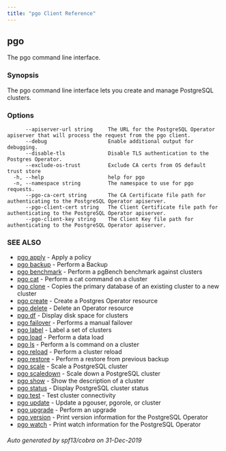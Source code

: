 ```yaml
---
title: "pgo Client Reference"
---
```

## pgo

The pgo command line interface.

### Synopsis

The pgo command line interface lets you create and manage PostgreSQL clusters.

### Options

```
      --apiserver-url string     The URL for the PostgreSQL Operator apiserver that will process the request from the pgo client.
      --debug                    Enable additional output for debugging.
      --disable-tls              Disable TLS authentication to the Postgres Operator.
      --exclude-os-trust         Exclude CA certs from OS default trust store
  -h, --help                     help for pgo
  -n, --namespace string         The namespace to use for pgo requests.
      --pgo-ca-cert string       The CA Certificate file path for authenticating to the PostgreSQL Operator apiserver.
      --pgo-client-cert string   The Client Certificate file path for authenticating to the PostgreSQL Operator apiserver.
      --pgo-client-key string    The Client Key file path for authenticating to the PostgreSQL Operator apiserver.
```

### SEE ALSO

* [pgo apply](/pgo-client/reference/pgo_apply/)	 - Apply a policy
* [pgo backup](/pgo-client/reference/pgo_backup/)	 - Perform a Backup
* [pgo benchmark](/pgo-client/reference/pgo_benchmark/)	 - Perform a pgBench benchmark against clusters
* [pgo cat](/pgo-client/reference/pgo_cat/)	 - Perform a cat command on a cluster
* [pgo clone](/pgo-client/reference/pgo_clone/)	 - Copies the primary database of an existing cluster to a new cluster
* [pgo create](/pgo-client/reference/pgo_create/)	 - Create a Postgres Operator resource
* [pgo delete](/pgo-client/reference/pgo_delete/)	 - Delete an Operator resource
* [pgo df](/pgo-client/reference/pgo_df/)	 - Display disk space for clusters
* [pgo failover](/pgo-client/reference/pgo_failover/)	 - Performs a manual failover
* [pgo label](/pgo-client/reference/pgo_label/)	 - Label a set of clusters
* [pgo load](/pgo-client/reference/pgo_load/)	 - Perform a data load
* [pgo ls](/pgo-client/reference/pgo_ls/)	 - Perform a ls command on a cluster
* [pgo reload](/pgo-client/reference/pgo_reload/)	 - Perform a cluster reload
* [pgo restore](/pgo-client/reference/pgo_restore/)	 - Perform a restore from previous backup
* [pgo scale](/pgo-client/reference/pgo_scale/)	 - Scale a PostgreSQL cluster
* [pgo scaledown](/pgo-client/reference/pgo_scaledown/)	 - Scale down a PostgreSQL cluster
* [pgo show](/pgo-client/reference/pgo_show/)	 - Show the description of a cluster
* [pgo status](/pgo-client/reference/pgo_status/)	 - Display PostgreSQL cluster status
* [pgo test](/pgo-client/reference/pgo_test/)	 - Test cluster connectivity
* [pgo update](/pgo-client/reference/pgo_update/)	 - Update a pgouser, pgorole, or cluster
* [pgo upgrade](/pgo-client/reference/pgo_upgrade/)	 - Perform an upgrade
* [pgo version](/pgo-client/reference/pgo_version/)	 - Print version information for the PostgreSQL Operator
* [pgo watch](/pgo-client/reference/pgo_watch/)	 - Print watch information for the PostgreSQL Operator

###### Auto generated by spf13/cobra on 31-Dec-2019
